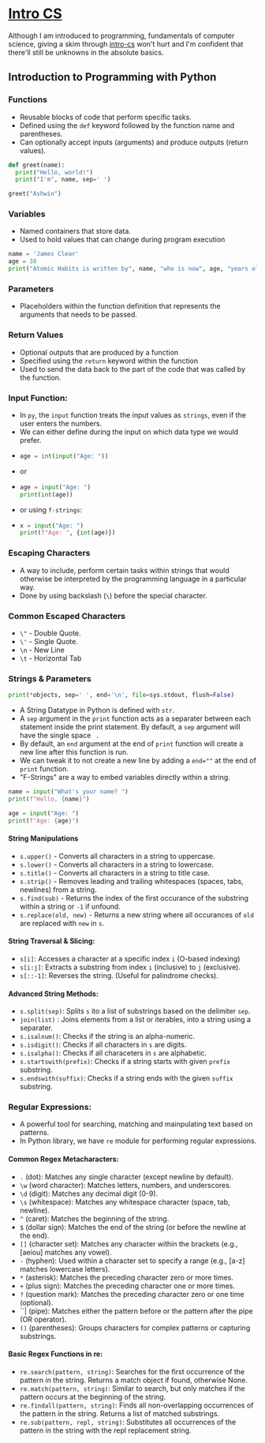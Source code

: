 # [Intro CS](https://cs.ossu.dev/coursepages/intro-programming/)

Although I am introduced to programming, fundamentals of computer science, giving a skim through [intro-cs](https://cs.ossu.dev/coursepages/intro-programming/) won't hurt and I'm confident that there'll still be unknowns in the absolute basics.

## Introduction to Programming with Python

### Functions
* Reusable blocks of code that perform specific tasks.
* Defined using the `def` keyword followed by the function name and parentheses.
* Can optionally accept inputs (arguments) and produce outputs (return values).

```python
def greet(name):
  print("Hello, world!")
  print("I'm", name, sep=' ')

greet("Ashwin")
```

### Variables
* Named containers that store data.
* Used to hold values that can change during program execution
```python
name = 'James Clear'
age = 38
print("Atomic Habits is written by", name, "who is now", age, "years old", sep=' ')
```

### Parameters
* Placeholders within the function definition that represents the arguments that needs to be passed.

### Return Values
* Optional outputs that are produced by a function
* Specified using the `return` keyword within the function
* Used to send the data back to the part of the code that was called by the function.

### Input Function:
* In `py`, the `input` function treats the input values as `strings`, even if the user enters the numbers.
* We can either define during the input on which data type we would prefer.
* ```python
  age = int(input("Age: "))
  ```
* or
* ```python
  age = input("Age: ")
  print(int(age))
  ```
* or using `f-strings`:
* ```python
  x = input("Age: ")
  print(f"Age: ", {int(age)})
  ```


### Escaping Characters
* A way to include, perform certain tasks within strings that would otherwise be interpreted by the programming language in a particular way.
* Done by using backslash (`\`) before the special character.

### Common Escaped Characters
* `\"` - Double Quote.
* `\'` - Single Quote.
* `\n` - New Line
* `\t` - Horizontal Tab

### Strings & Parameters
```python
print(*objects, sep=' ', end='\n', file=sys.stdout, flush=False)
```
* A String Datatype in Python is defined with `str`.
* A `sep` argument in the `print` function acts as a separater between each statement inside the print statement. By default, a `sep` argument will have the single space ` `.
* By default, an `end` argument at the end of `print` function will create a new line after this function is run.
* We can tweak it to not create a new line by adding a `end=""` at the end of `print` function.
* "F-Strings" are a way to embed variables directly within a string.

```python
name = input("What's your name? ")
print(f"Hello, {name}")

age = input("Age: ")
print(f"Age: {age}")
```

#### String Manipulations
- `s.upper()` - Converts all characters in a string to uppercase.
- `s.lower()` - Converts all characters in a string to lowercase.
- `s.title()` - Converts all characters in a string to title case.
- `s.strip()` - Removes leading and trailing whitespaces (spaces, tabs, newlines) from a string.
- `s.find(sub)` - Returns the index of the first occurance of the substring within a string or `-1` if unfound.
- `s.replace(old, new)` - Returns a new string where all occurances of `old` are replaced with `new` in `s`.

#### String Traversal & Slicing:
- `s[i]`: Accesses a character at a specific index `i` (O-based indexing)
- `s[i:j]`: Extracts a substring from index `i` (inclusive) to `j` (exclusive).
- `s[::-1]`: Reverses the string. (Useful for palindrome checks).

#### Advanced String Methods:
- `s.split(sep)`: Splits `s` ito a list of substrings based on the delimiter `sep`.
- `join(list)` : Joins elements from a list or iterables, into a string using a separater.
- `s.isalnum()`: Checks if the string is an alpha-numeric.
- `s.isdigit()`: Checks if all characters in `s` are digits.
- `s.isalpha()`: Checks if all characeters in `s` are alphabetic.
- `s.startswith(prefix)`: Checks if a string starts with given `prefix` substring.
- `s.endswith(suffix)`: Checks if a string ends with the given `suffix` substring.

### Regular Expressions:

* A powerful tool for searching, matching and mainpulating text based on patterns.
* In Python library, we have `re` module for performing regular expressions.

#### Common Regex Metacharacters:

- `.` (dot): Matches any single character (except newline by default).
- `\w` (word character): Matches letters, numbers, and underscores.
- `\d` (digit): Matches any decimal digit (0-9).
- `\s` (whitespace): Matches any whitespace character (space, tab, newline).
- `^` (caret): Matches the beginning of the string.
- `$` (dollar sign): Matches the end of the string (or before the newline at the end).
- `[]` (character set): Matches any character within the brackets (e.g., [aeiou] matches any vowel).
- `-` (hyphen): Used within a character set to specify a range (e.g., [a-z] matches lowercase letters).
- `*` (asterisk): Matches the preceding character zero or more times.
- `+` (plus sign): Matches the preceding character one or more times.
- `?` (question mark): Matches the preceding character zero or one time (optional).
- ``| (pipe): Matches either the pattern before or the pattern after the pipe (OR operator).
- `()` (parentheses): Groups characters for complex patterns or capturing substrings.

#### Basic Regex Functions in re:

- `re.search(pattern, string)`: Searches for the first occurrence of the pattern in the string. Returns a match object if found, otherwise None.
- `re.match(pattern, string)`: Similar to search, but only matches if the pattern occurs at the beginning of the string.
- `re.findall(pattern, string)`: Finds all non-overlapping occurrences of the pattern in the string. Returns a list of matched substrings.
- `re.sub(pattern, repl, string)`: Substitutes all occurrences of the pattern in the string with the repl replacement string.
